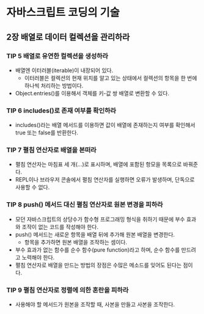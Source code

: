 # 자바스크립트 코딩의 기술

## 2장 배열로 데이터 컬렉션을 관리하라

### TIP 5 배열로 유연한 컬렉션을 생성하라

- 배열엔 이터러블(iterable)이 내장되어 있다.
  - 이터러블은 컬렉션의 현재 위치를 알고 있는 상태에서 컬렉션의 항목을 한 번에 하나씩 처리하는 방법이다.
- Object.entries()를 이용해서 객체를 키-값 쌍 배열로 변환할 수 있다.

### TIP 6 includes()로 존재 여부를 확인하라

- includes()라는 배열 메서드를 이용하면 값이 배열에 존재하는지 여부를 확인해서 true 또는 false를 반환한다.

### TIP 7 펼침 연산자로 배열을 본떠라

- 펼침 연산자는 마침표 세 개(...)로 표시하며, 배열에 포함된 항모을 목록으로 바꿔준다.
- REPL이나 브라우저 콘솔에서 펼침 연산자를 실행하면 오류가 발생하며, 단독으로 사용할 수 없다.

### TIP 8 push() 메서드 대신 펼침 연산자로 원본 변경을 피하라

- 모던 자바스크립트의 상당수가 함수형 프로그래밍 형식을 취하기 때문에 부수 효과와 조작이 없는 코드를 작성해야 한다.
- push() 메서드는 새로운 항목을 배열 뒤에 추가해 원본 배열을 변경한다.
  - 항목을 추가하면 원본 배열을 조작하는 셈이다.
- 부수 효과가 없는 함수를 순수 함수(pure function)라고 하며, 순수 함수를 만드려고 노력해야 한다.
- 펼침 연산자로 배열을 만드는 방법의 장점은 수많은 메소드를 잊어도 된다는 점이다.

### TIP 9 펼침 연산자로 정렬에 의한 혼란을 피하라

- 사용해야 할 메서드가 원본을 조작할 때, 사본을 만들고 사본을 조작한다.
